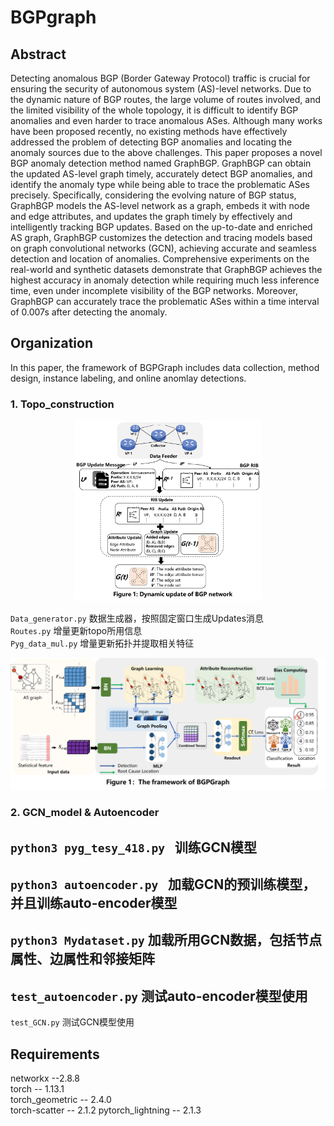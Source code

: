 # BGPgraph

## Abstract
Detecting anomalous BGP (Border Gateway Protocol) traffic is crucial for ensuring the security of autonomous system (AS)-level networks. Due to the dynamic nature of BGP routes, the large volume of routes involved, and the limited visibility of the whole topology, it is difficult to identify BGP anomalies and even harder to trace anomalous ASes. Although many works have been proposed recently, no existing methods have effectively addressed the problem of detecting BGP anomalies and locating the anomaly sources due to the above challenges. This paper proposes a novel BGP anomaly detection method named GraphBGP. GraphBGP can obtain the updated AS-level graph timely, accurately detect BGP anomalies, and identify the anomaly type while being able to trace the problematic ASes precisely. Specifically, considering the evolving nature of BGP status, GraphBGP models the AS-level network as a graph, embeds it with node and edge attributes, and updates the graph timely by effectively and intelligently tracking BGP updates. Based on the up-to-date and enriched AS graph, GraphBGP customizes the detection and tracing models based on graph convolutional networks (GCN), achieving accurate and seamless detection and location of anomalies. Comprehensive experiments on the real-world and synthetic datasets demonstrate that GraphBGP achieves the highest accuracy in anomaly detection while requiring much less inference time, even under incomplete visibility of the BGP networks. Moreover, GraphBGP can accurately trace the problematic ASes within a time interval of 0.007s after detecting the anomaly.

## Organization
In this paper, the framework of BGPGraph includes data collection, method design, instance labeling, and online anomlay detections.

### 1. Topo_construction 
<div align="center">
  <img src="figure 1.png" alt="示例图片" width="300">
</div>   

``Data_generator.py`` 数据生成器，按照固定窗口生成Updates消息  
``Routes.py`` 增量更新topo所用信息  
``Pyg_data_mul.py`` 增量更新拓扑并提取相关特征

<div style="text-align: center;",align="center">
<img src="figure 2.png" alt="本地图片">
</div>

### 2. GCN_model & Autoencoder   

``python3 pyg_tesy_418.py `` 训练GCN模型  
---
``python3 autoencoder.py `` 加载GCN的预训练模型，并且训练auto-encoder模型       
---   
``python3 Mydataset.py`` 加载所用GCN数据，包括节点属性、边属性和邻接矩阵
---
``test_autoencoder.py`` 测试auto-encoder模型使用  
---
``test_GCN.py`` 测试GCN模型使用   

## Requirements
networkx --2.8.8  
torch -- 1.13.1  
torch_geometric -- 2.4.0  
torch-scatter -- 2.1.2
pytorch_lightning -- 2.1.3